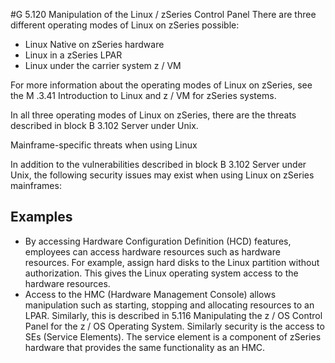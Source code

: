 #G 5.120 Manipulation of the Linux / zSeries Control Panel
There are three different operating modes of Linux on zSeries possible:

* Linux Native on zSeries hardware
* Linux in a zSeries LPAR
* Linux under the carrier system z / VM


For more information about the operating modes of Linux on zSeries, see the M .3.41 Introduction to Linux and z / VM for zSeries systems.

In all three operating modes of Linux on zSeries, there are the threats described in block  B 3.102 Server under Unix.

Mainframe-specific threats when using Linux

In addition to the vulnerabilities described in block B 3.102 Server under Unix, the following security issues may exist when using Linux on zSeries mainframes:



## Examples 
* By accessing Hardware Configuration Definition (HCD) features, employees can access hardware resources such as hardware resources. For example, assign hard disks to the Linux partition without authorization. This gives the Linux operating system access to the hardware resources.
* Access to the HMC (Hardware Management Console) allows manipulation such as starting, stopping and allocating resources to an LPAR. Similarly, this is described in  5.116 Manipulating the z / OS Control Panel for the z / OS Operating System. Similarly security is the access to SEs (Service Elements). The service element is a component of zSeries hardware that provides the same functionality as an HMC.




